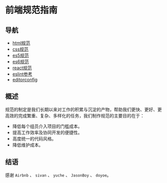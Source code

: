 # 前端规范指南

## 导航

 * [html规范](/html)
 * [css规范](/css)
 * [es5规范](/javascript/es5)
 * [es6规范](/javascript/es6)
 * [react规范](/javascript/react)
 * [eslint参考](/javascript/eslint)
 * [editorconfig](.editorconfig)

## 概述

规范的制定是我们长期以来对工作的积累与沉淀的产物，帮助我们更快、更好、更高效的完成繁重、复杂、多样化的任务，我们制作规范的主要目的在于：

 * 降低每个组员介入项目的门槛成本。
 * 提高工作效率及协同开发的便捷性。
 * 高度统一的代码风格。
 * 降低维护成本。

## 结语

感谢 `Airbnb` 、 `sivan` 、 `yuche` 、 `JasonBoy` 、 `doyoe`。
